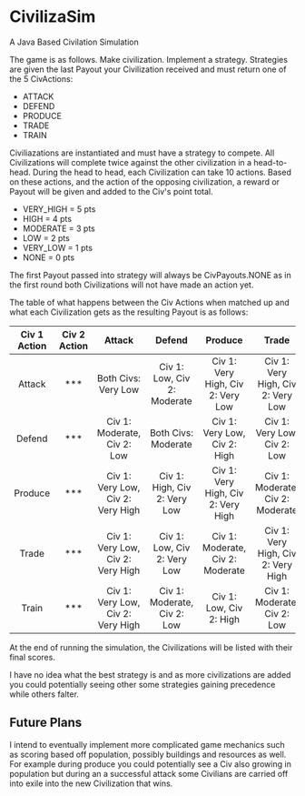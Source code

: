 # CivilizaSim
 A Java Based Civilation Simulation

The game is as follows. Make civilization. Implement a strategy. Strategies are given the last Payout your Civilization received and must return one of the 5 CivActions:

* ATTACK
* DEFEND
* PRODUCE
* TRADE
* TRAIN

Civiliazations are instantiated and must have a strategy to compete. All Civilizations will complete twice against the other civilization in a head-to-head. During the head to head, each Civilization can take 10 actions. Based on these actions, and the action of the opposing civilization, a reward or Payout will be given and added to the Civ's point total.

* VERY_HIGH = 5 pts
* HIGH = 4 pts
* MODERATE = 3 pts
* LOW = 2 pts
* VERY_LOW = 1 pts
* NONE = 0 pts

The first Payout passed into strategy will always be CivPayouts.NONE as in the first round both Civilizations will not have made an action yet.

The table of what happens between the Civ Actions when matched up and what each Civilization gets as the resulting Payout is as follows:

| Civ 1 Action | Civ 2 Action | Attack            | Defend                    | Produce                           | Trade                             | Train                           |
|    :---:     |     :---:    |  :---:            |  :---:                    |  :---:                            | :---:                             | :---:                           |
| Attack       |      ***     |Both Civs: Very Low|Civ 1: Low, Civ 2: Moderate| Civ 1: Very High, Civ 2: Very Low | Civ 1: Very High, Civ 2: Very Low |  Civ 1: Very High, Civ 2: Very Low |
| Defend       |      ***     |Civ 1: Moderate, Civ 2: Low|Both Civs: Moderate|Civ 1: Very Low, Civ 2: High|Civ 1: Very Low, Civ 2: Low|Civ 1: Low, Civ 2: Moderate|
| Produce      |      ***     |Civ 1: Very Low, Civ 2: Very High|Civ 1: High, Civ 2: Very Low|Civ 1: Very High, Civ 2: Very High|Civ 1: Moderate, Civ 2: Moderate|Civ 1: High, Civ 2: Low|
| Trade        |      ***     |Civ 1: Very Low, Civ 2: Very High|Civ 1: Low, Civ 2: Very Low|Civ 1: Moderate, Civ 2: Moderate|Civ 1: Very High, Civ 2: Very High|Civ 1: Low, Civ 2: Moderate|
| Train        |      ***     |Civ 1: Very Low, Civ 2: Very High|Civ 1: Moderate, Civ 2: Low|Civ 1: Low, Civ 2: High|Civ 1: Moderate, Civ 2: Low|Both Civs: Low|

At the end of running the simulation, the Civilizations will be listed with their final scores.

I have no idea what the best strategy is and as more civilizations are added you could potentially seeing other some strategies gaining precedence while others falter.

## Future Plans
I intend to eventually implement more complicated game mechanics such as scoring based off population, possibly buildings and resources as well. For example during produce you could potentially see a Civ also growing in population but during an a successful attack some Civilians are carried off into exile into the new Civilization that wins.

